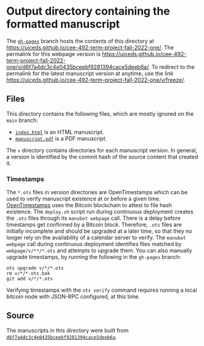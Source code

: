 # Output directory containing the formatted manuscript

The [`gh-pages`](https://github.com/uiceds/cee-492-term-project-fall-2022-one/tree/gh-pages) branch hosts the contents of this directory at <https://uiceds.github.io/cee-492-term-project-fall-2022-one/>.
The permalink for this webpage version is <https://uiceds.github.io/cee-492-term-project-fall-2022-one/v/d6f7a4dc3c4e0435bceebf9281394cace5deeb6a/>.
To redirect to the permalink for the latest manuscript version at anytime, use the link <https://uiceds.github.io/cee-492-term-project-fall-2022-one/v/freeze/>.

## Files

This directory contains the following files, which are mostly ignored on the `main` branch:

+ [`index.html`](index.html) is an HTML manuscript.
+ [`manuscript.pdf`](manuscript.pdf) is a PDF manuscript.

The `v` directory contains directories for each manuscript version.
In general, a version is identified by the commit hash of the source content that created it.

### Timestamps

The `*.ots` files in version directories are OpenTimestamps which can be used to verify manuscript existence at or before a given time.
[OpenTimestamps](https://opentimestamps.org/) uses the Bitcoin blockchain to attest to file hash existence.
The `deploy.sh` script run during continuous deployment creates the `.ots` files through its `manubot webpage` call.
There is a delay before timestamps get confirmed by a Bitcoin block.
Therefore, `.ots` files are initially incomplete and should be upgraded at a later time, so that they no longer rely on the availability of a calendar server to verify.
The `manubot webpage` call during continuous deployment identifies files matched by `webpage/v/**/*.ots` and attempts to upgrade them.
You can also manually upgrade timestamps, by running the following in the `gh-pages` branch:

```shell
ots upgrade v/*/*.ots
rm v/*/*.ots.bak
git add v/*/*.ots
```

Verifying timestamps with the `ots verify` command requires running a local bitcoin node with JSON-RPC configured, at this time.

## Source

The manuscripts in this directory were built from
[`d6f7a4dc3c4e0435bceebf9281394cace5deeb6a`](https://github.com/uiceds/cee-492-term-project-fall-2022-one/commit/d6f7a4dc3c4e0435bceebf9281394cace5deeb6a).
